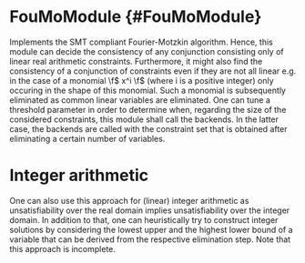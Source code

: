 # FouMoModule {#FouMoModule}

Implements the SMT compliant Fourier-Motzkin algorithm.
Hence, this module can decide the consistency of any conjunction
consisting only of linear real arithmetic constraints. Furthermore,
it might also find the consistency of a conjunction of constraints
even if they are not all linear e.g. in the case of a monomial \f$ x^i \f$ 
(where i is a positive integer) only occuring in the shape of this
monomial. Such a monomial is subsequently eliminated as common linear
variables are eliminated. One can tune a threshold parameter in order to
determine when, regarding the size of the considered constraints, 
this module shall call the backends. In the latter case, the backends are called
with the constraint set that is obtained after eliminating a certain
number of variables.  

# Integer arithmetic

One can also use this approach for (linear) integer arithmetic
as unsatisfiability over the real domain implies unsatisfiability over the integer
domain. In addition to that, one can heuristically try to construct integer solutions
by considering the lowest upper and the highest lower bound of a variable that can be derived
from the respective elimination step. Note that this approach is incomplete.  
